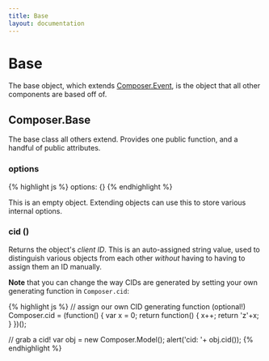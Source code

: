 ```yaml
---
title: Base
layout: documentation
---
```


# Base

The base object, which extends [Composer.Event](/composer.js/docs/event), is the
object that all other components are based off of.

## Composer.Base

The base class all others extend. Provides one public function, and a handful of
public attributes.

### options
{% highlight js %}
    options: {}
{% endhighlight %}

This is an empty object. Extending objects can use this to store various
internal options.

### cid ()

Returns the object's *client ID*. This is an auto-assigned string value, used to
distinguish various objects from each other *without* having to having to assign
them an ID manually.

__Note__ that you can change the way CIDs are generated by setting your own
generating function in `Composer.cid`:

{% highlight js %}
// assign our own CID generating function (optional!)
Composer.cid = (function() {
    var x = 0;
    return function() {
        x++;
        return 'z'+x;
    }
})();

// grab a cid!
var obj = new Composer.Model();
alert('cid: '+ obj.cid());
{% endhighlight %}
